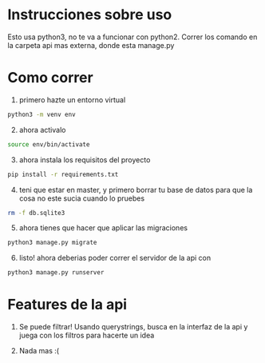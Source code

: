 # Instrucciones sobre uso

Esto usa python3, no te va a funcionar con python2. Correr los comando en la carpeta api mas externa, donde esta manage.py

# Como correr
1. primero hazte un entorno virtual
  ```bash
  python3 -m venv env
  ```
2. ahora activalo
  ```bash
  source env/bin/activate
  ```
3. ahora instala los requisitos del proyecto
  ```bash
  pip install -r requirements.txt
  ```
4. teni que estar en master, y primero borrar tu base de datos para que la cosa no este sucia cuando lo pruebes
  ``` bash
  rm -f db.sqlite3
  ```
5. ahora tienes que hacer que aplicar las migraciones
  ``` bash
  python3 manage.py migrate
  ```
6. listo! ahora deberias poder correr el servidor de la api con
  ```bash
  python3 manage.py runserver
  ```

# Features de la api
1. Se puede filtrar! Usando querystrings, busca en la interfaz de la api y juega con los filtros para hacerte un idea

2. Nada mas :(